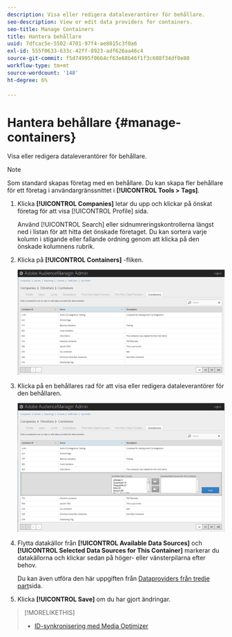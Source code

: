 ```yaml
---
description: Visa eller redigera dataleverantörer för behållare.
seo-description: View or edit data providers for containers.
seo-title: Manage Containers
title: Hantera behållare
uuid: 7dfcac5e-5502-4701-97f4-ae8015c3f0a6
exl-id: 555f0633-633c-42ff-8923-adf626aa46c4
source-git-commit: f5d74995f0664cf63e68b46f1f3c608f34df0e80
workflow-type: tm+mt
source-wordcount: '148'
ht-degree: 6%

---
```


# Hantera behållare {#manage-containers}

Visa eller redigera dataleverantörer för behållare.

<!-- t_containers.xml -->

>[!NOTE]
>
>Som standard skapas företag med en behållare. Du kan skapa fler behållare för ett företag i användargränssnittet i **[!UICONTROL Tools > Tags]**.

1. Klicka **[!UICONTROL Companies]** letar du upp och klickar på önskat företag för att visa [!UICONTROL Profile] sida.

   Använd [!UICONTROL Search] eller sidnumreringskontrollerna längst ned i listan för att hitta det önskade företaget. Du kan sortera varje kolumn i stigande eller fallande ordning genom att klicka på den önskade kolumnens rubrik.

1. Klicka på **[!UICONTROL Containers]** -fliken.

   ![](assets/containers.png)

1. Klicka på en behållares rad för att visa eller redigera dataleverantörer för den behållaren.

   ![Stegresultat](assets/containers_edit.png)

1. Flytta datakällor från **[!UICONTROL Available Data Sources]** och **[!UICONTROL Selected Data Sources for This Container]** markerar du datakällorna och klickar sedan på höger- eller vänsterpilarna efter behov.

   Du kan även utföra den här uppgiften från [Dataproviders från tredje part](../companies/admin-third-party-providers.md#task_E942DD674D794BA6B8EFD52FD866E689)sida.

1. Klicka **[!UICONTROL Save]** om du har gjort ändringar.

>[!MORELIKETHIS]
>
>* [ID-synkronisering med Media Optimizer](../companies/admin-amo-sync.md#concept_2B5537233DAA4860B3503B344F937D83)

